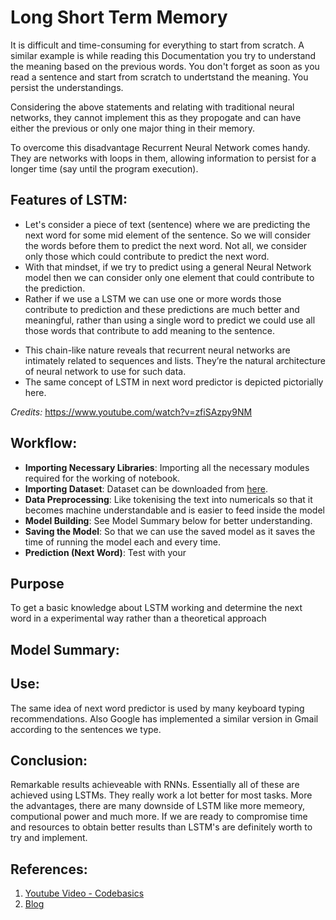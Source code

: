 # Long Short Term Memory

It is difficult and time-consuming for everything to start from scratch. A similar example is while reading this Documentation you try to understand the meaning based on the previous words. You don't forget as soon as you read a sentence and start from scratch to undertstand the meaning. You persist the understandings.

Considering the above statements and relating with traditional neural networks, they cannot implement this as they propogate and can have either the previous or only one major thing in their memory.

To overcome this disadvantage Recurrent Neural Network comes handy. They are networks with loops in them, allowing information to persist for a longer time (say until the program execution).

<!-- r1 -->

## Features of LSTM:
- Let's consider a piece of text (sentence) where we are predicting the next word for some mid element of the sentence. So we will consider the words before them to predict the next word. Not all, we consider only those which could contribute to predict the next word.
- With that mindset, if we try to predict using a general Neural Network model then we can consider only one element that could contribute to the prediction.
- Rather if we use a LSTM we can use one or more words those contribute to prediction and these predictions are much better and meaningful, rather than using a single word to predict we could use all those words that contribute to add meaning to the sentence.

<!-- r2 -->

- This chain-like nature reveals that recurrent neural networks are intimately related to sequences and lists. They’re the natural architecture of neural network to use for such data.
- The same concept of LSTM in next word predictor is depicted pictorially here.

<!-- r3 -->

<!-- r4 -->

*Credits:* https://www.youtube.com/watch?v=zfiSAzpy9NM

## Workflow:
- **Importing Necessary Libraries**: Importing all the necessary modules required for the working of notebook.
- **Importing Dataset**: Dataset can be downloaded from [here](https://drive.google.com/file/d/1GeUzNVqiixXHnTl8oNiQ2W3CynX_lsu2/view).
- **Data Preprocessing**: Like tokenising the text into numericals so that it becomes machine understandable and is easier to feed inside the model
- **Model Building**: See Model Summary below for better understanding.
- **Saving the Model**: So that we can use the saved model as it saves the time of running the model each and every time.
- **Prediction (Next Word)**: Test with your

## Purpose
To get a basic knowledge about LSTM working and determine the next word in a experimental way rather than a theoretical approach 

## Model Summary:
<!-- r5 -->

<!-- r6 -->

## Use:
The same idea of next word predictor is used by many keyboard typing recommendations. Also Google has implemented a similar version in Gmail according to the sentences we type.

## Conclusion:
Remarkable results achieveable with RNNs. Essentially all of these are achieved using LSTMs. They really work a lot better for most tasks.
More the advantages, there are many downside of LSTM like more memeory, computional power and much more. If we are ready to compromise time and resources to obtain better results than LSTM's are definitely worth to try and implement.

## References:
1. [Youtube Video - Codebasics](https://www.youtube.com/watch?v=zfiSAzpy9NM)
1. [Blog](https://colah.github.io/posts/2015-08-Understanding-LSTMs/)
